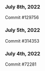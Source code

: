 ### July 8th, 2022

Commit #129756

### July 5th, 2022

Commit #314353


### July 4th, 2022

Commit #72281
